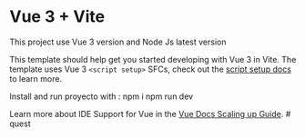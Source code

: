 # Vue 3 + Vite
This project use  Vue 3 version and Node Js latest version

This template should help get you started developing with Vue 3 in Vite. The template uses Vue 3 `<script setup>` SFCs, check out the [script setup docs](https://v3.vuejs.org/api/sfc-script-setup.html#sfc-script-setup) to learn more.

Install and run proyecto with :
npm i 
npm run dev

Learn more about IDE Support for Vue in the [Vue Docs Scaling up Guide](https://vuejs.org/guide/scaling-up/tooling.html#ide-support).
#   q u e s t 
 
 
